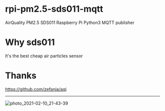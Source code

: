 # rpi-pm2.5-sds011-mqtt
AirQuality PM2.5 SDS011 Raspberry Pi Python3 MQTT publisher

# Why sds011
It's the best cheap air particles sensor

# Thanks
https://github.com/zefanja/aqi


----


![photo_2021-02-10_21-43-39](https://user-images.githubusercontent.com/6201068/107556188-25c2af80-6be9-11eb-966e-0cc1ef88e148.jpg)
